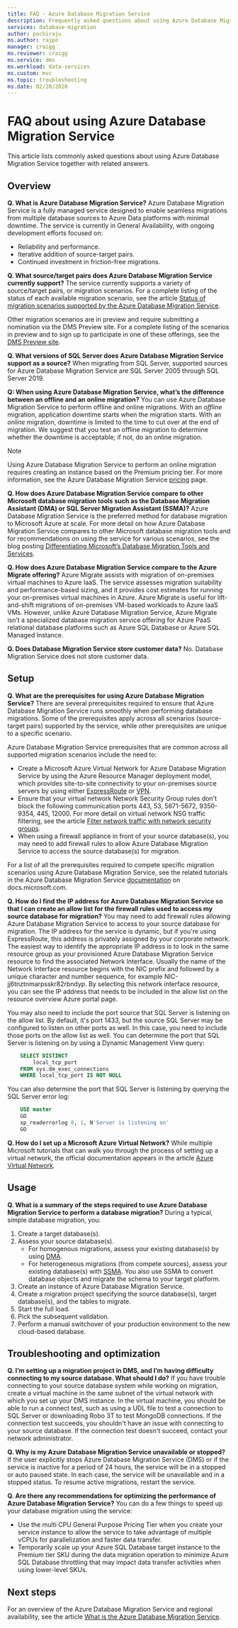 ```yaml
---
title: FAQ - Azure Database Migration Service
description: Frequently asked questions about using Azure Database Migration Service to perform database migrations.
services: database-migration
author: pochiraju
ms.author: rajpo
manager: craigg
ms.reviewer: craigg
ms.service: dms
ms.workload: data-services
ms.custom: mvc
ms.topic: troubleshooting
ms.date: 02/20/2020
---
```


# FAQ about using Azure Database Migration Service

This article lists commonly asked questions about using Azure Database Migration Service together with related answers.

## Overview

**Q. What is Azure Database Migration Service?**
Azure Database Migration Service is a fully managed service designed to enable seamless migrations from multiple database sources to Azure Data platforms with minimal downtime. The service is currently in General Availability, with ongoing development efforts focused on:

* Reliability and performance.
* Iterative addition of source-target pairs.
* Continued investment in friction-free migrations.

**Q. What source/target pairs does Azure Database Migration Service currently support?**
The service currently supports a variety of source/target pairs, or migration scenarios. For a complete listing of the status of each available migration scenario, see the article [Status of migration scenarios supported by the Azure Database Migration Service](./resource-scenario-status.md).

Other migration scenarios are in preview and require submitting a nomination via the DMS Preview site. For a complete listing of the scenarios in preview and to sign up to participate in one of these offerings, see the [DMS Preview site](https://aka.ms/dms-preview/).

**Q. What versions of SQL Server does Azure Database Migration Service support as a source?**
When migrating from SQL Server, supported sources for Azure Database Migration Service are SQL Server 2005 through SQL Server 2019.

**Q: When using Azure Database Migration Service, what’s the difference between an offline and an online migration?**
You can use Azure Database Migration Service to perform offline and online migrations. With an *offline* migration, application downtime starts when the migration starts. With an *online* migration, downtime is limited to the time to cut over at the end of migration. We suggest that you test an offline migration to determine whether the downtime is acceptable; if not, do an online migration.

> [!NOTE]
> Using Azure Database Migration Service to perform an online migration requires creating an instance based on the Premium pricing tier. For more information, see the Azure Database Migration Service [pricing](https://azure.microsoft.com/pricing/details/database-migration/) page.

**Q. How does Azure Database Migration Service compare to other Microsoft database migration tools such as the Database Migration Assistant (DMA) or SQL Server Migration Assistant (SSMA)?**
Azure Database Migration Service is the preferred method for database migration to Microsoft Azure at scale. For more detail on how Azure Database Migration Service compares to other Microsoft database migration tools and for recommendations on using the service for various scenarios, see the blog posting [Differentiating Microsoft’s Database Migration Tools and Services](https://techcommunity.microsoft.com/t5/microsoft-data-migration/differentiating-microsoft-s-database-migration-tools-and/ba-p/368529).

**Q. How does Azure Database Migration Service compare to the Azure Migrate offering?**
Azure Migrate assists with migration of on-premises virtual machines to Azure IaaS. The service assesses migration suitability and performance-based sizing, and it provides cost estimates for running your on-premises virtual machines in Azure. Azure Migrate is useful for lift-and-shift migrations of on-premises VM-based workloads to Azure IaaS VMs. However, unlike Azure Database Migration Service, Azure Migrate isn’t a specialized database migration service offering for Azure PaaS relational database platforms such as Azure SQL Database or Azure SQL Managed Instance.

**Q. Does Database Migration Service store customer data?**
No. Database Migration Service does not store customer data.

## Setup

**Q. What are the prerequisites for using Azure Database Migration Service?**
There are several prerequisites required to ensure that Azure Database Migration Service runs smoothly when performing database migrations. Some of the prerequisites apply across all scenarios (source-target pairs) supported by the service, while other prerequisites are unique to a specific scenario.

Azure Database Migration Service prerequisites that are common across all supported migration scenarios include the need to:

* Create a Microsoft Azure Virtual Network for Azure Database Migration Service by using the Azure Resource Manager deployment model, which provides site-to-site connectivity to your on-premises source servers by using either [ExpressRoute](../expressroute/expressroute-introduction.md) or [VPN](../vpn-gateway/vpn-gateway-about-vpngateways.md).
* Ensure that your virtual network Network Security Group rules don't block the following communication ports 443, 53, 5671-5672, 9350-9354, 445, 12000. For more detail on virtual network NSG traffic filtering, see the article [Filter network traffic with network security groups](../virtual-network/virtual-network-vnet-plan-design-arm.md).
* When using a firewall appliance in front of your source database(s), you may need to add firewall rules to allow Azure Database Migration Service to access the source database(s) for migration.

For a list of all the prerequisites required to compete specific migration scenarios using Azure Database Migration Service, see the related tutorials in the Azure Database Migration Service [documentation](./dms-overview.md) on docs.microsoft.com.

**Q. How do I find the IP address for Azure Database Migration Service so that I can create an allow list for the firewall rules used to access my source database for migration?**
You may need to add firewall rules allowing Azure Database Migration Service to access to your source database for migration. The IP address for the service is dynamic, but if you're using ExpressRoute, this address is privately assigned by your corporate network. The easiest way to identify the appropriate IP address is to look in the same resource group as your provisioned Azure Database Migration Service resource to find the associated Network Interface. Usually the name of the Network Interface resource begins with the NIC prefix and followed by a unique character and number sequence, for example NIC-jj6tnztnmarpsskr82rbndyp. By selecting this network interface resource, you can see the IP address that needs to be included in the allow list on the resource overview Azure portal page.

You may also need to include the port source that SQL Server is listening on the allow list. By default, it's port 1433, but the source SQL Server may be configured to listen on other ports as well. In this case, you need to include those ports on the allow list as well. You can determine the port that SQL Server is listening on by using a Dynamic Management View query:

```sql
    SELECT DISTINCT
        local_tcp_port
    FROM sys.dm_exec_connections
    WHERE local_tcp_port IS NOT NULL
```

You can also determine the port that SQL Server is listening by querying the SQL Server error log:

```sql
    USE master
    GO
    xp_readerrorlog 0, 1, N'Server is listening on'
    GO
```

**Q. How do I set up a Microsoft Azure Virtual Network?**
While multiple Microsoft tutorials that can walk you through the process of setting up a virtual network, the official documentation appears in the article [Azure Virtual Network](../virtual-network/virtual-networks-overview.md).

## Usage

**Q. What is a summary of the steps required to use Azure Database Migration Service to perform a database migration?**
During a typical, simple database migration, you:

1. Create a target database(s).
2. Assess your source database(s).
    * For homogenous migrations, assess your existing database(s) by using [DMA](https://www.microsoft.com/download/details.aspx?id=53595).
    * For heterogeneous migrations (from compete sources), assess your existing database(s) with [SSMA](/sql/ssma/sql-server-migration-assistant). You also use SSMA to convert database objects and migrate the schema to your target platform.
3. Create an instance of Azure Database Migration Service.
4. Create a migration project specifying the source database(s), target database(s), and the tables to migrate.
5. Start the full load.
6. Pick the subsequent validation.
7. Perform a manual switchover of your production environment to the new cloud-based database.

## Troubleshooting and optimization

**Q. I’m setting up a migration project in DMS, and I’m having difficulty connecting to my source database. What should I do?**
If you have trouble connecting to your source database system while working on migration, create a virtual machine in the same subnet of the virtual network with which you set up your DMS instance. In the virtual machine, you should be able to run a connect test, such as using a UDL file to test a connection to SQL Server or downloading Robo 3T to test MongoDB connections. If the connection test succeeds, you shouldn't have an issue with connecting to your source database. If the connection test doesn't succeed, contact your network administrator.

**Q. Why is my Azure Database Migration Service unavailable or stopped?**
If the user explicitly stops Azure Database Migration Service (DMS) or if the service is inactive for a period of 24 hours, the service will be in a stopped or auto paused state. In each case, the service will be unavailable and in a stopped status.  To resume active migrations, restart the service.

**Q. Are there any recommendations for optimizing the performance of Azure Database Migration Service?**
You can do a few things to speed up your database migration using the service:

* Use the multi CPU General Purpose Pricing Tier when you create your service instance to allow the service to take advantage of multiple vCPUs for parallelization and faster data transfer.
* Temporarily scale up your Azure SQL Database target instance to the Premium tier SKU during the data migration operation to minimize Azure SQL Database throttling that may impact data transfer activities when using lower-level SKUs.

## Next steps

For an overview of the Azure Database Migration Service and regional availability, see the article [What is the Azure Database Migration Service](dms-overview.md).
